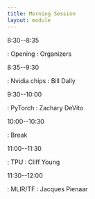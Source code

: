 ```yaml
---
title: Morning Session
layout: module
---
```


8:30--8:35

: Opening
  : Organizers


8:35--9:30

: Nvidia chips
  : Bill Dally

9:30--10:00

: PyTorch
  : Zachary DeVito

10:00--10:30

: Break


11:00--11:30

: TPU
  : Cliff Young


11:30--12:00

: MLIR/TF
  : Jacques Pienaar
